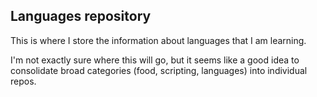 ## Languages repository

This is where I store the information about languages that I am learning.

I'm not exactly sure where this will go, but it seems like a good idea to consolidate broad categories (food, scripting, languages) into individual repos.


